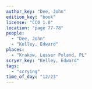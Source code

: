 ```yaml
---
author_key: "Dee, John"
edition_key: "book"
license: "CC0 1.0"
location: "page 77-78"
people:
  - "Dee, John"
  - "Kelley, Edward"
places:
  - "Krakow, Lesser Poland, PL"
scryer_key: "Kelley, Edward"
tags:
  - "scrying"
time_of_day: "12/23"
---
```

